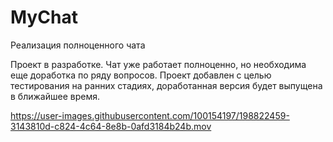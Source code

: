 # MyChat
Реализация полноценного чата 

Проект в разработке. Чат уже работает полноценно, но необходима еще доработка по ряду вопросов. Проект добавлен с целью тестирования на ранних стадиях, доработанная версия будет выпущена в ближайшее время.



https://user-images.githubusercontent.com/100154197/198822459-3143810d-c824-4c64-8e8b-0afd3184b24b.mov

